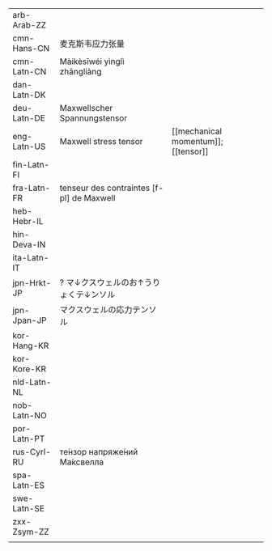 | | | |
|-|-|-|
| arb-Arab-ZZ |  |  |
| cmn-Hans-CN | 麦克斯韦应力张量 |  |
| cmn-Latn-CN | Màikèsīwéi yìnglì zhāngliàng |  |
| dan-Latn-DK |  |  |
| deu-Latn-DE | Maxwellscher Spannungstensor |  |
| eng-Latn-US | Maxwell stress tensor | [[mechanical momentum]]; [[tensor]] |
| fin-Latn-FI |  |  |
| fra-Latn-FR | tenseur des contraintes [f-pl] de Maxwell |  |
| heb-Hebr-IL |  |  |
| hin-Deva-IN |  |  |
| ita-Latn-IT |  |  |
| jpn-Hrkt-JP | ? マ↓クスウェルのお↑うりょくテ↓ンソル |  |
| jpn-Jpan-JP | マクスウェルの応力テンソル |  |
| kor-Hang-KR |  |  |
| kor-Kore-KR |  |  |
| nld-Latn-NL |  |  |
| nob-Latn-NO |  |  |
| por-Latn-PT |  |  |
| rus-Cyrl-RU | те́нзор напряже́ний Ма́ксвелла |  |
| spa-Latn-ES |  |  |
| swe-Latn-SE |  |  |
| zxx-Zsym-ZZ |  |  |
|  |  |  |
